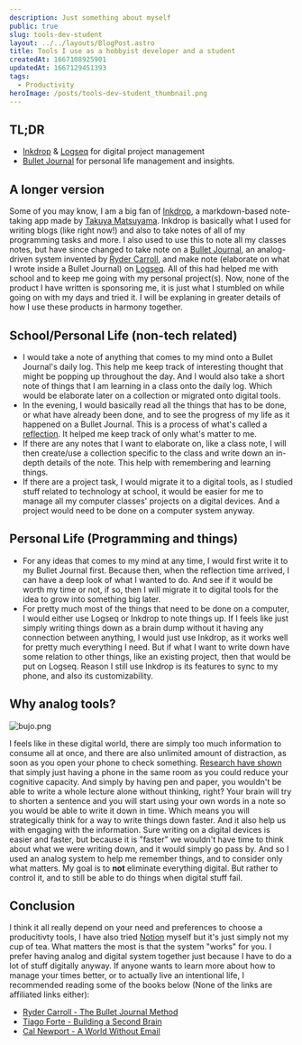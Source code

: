 ```yaml
---
description: Just something about myself
public: true
slug: tools-dev-student
layout: ../../layouts/BlogPost.astro
title: Tools I use as a hobbyist developer and a student
createdAt: 1667108925901
updatedAt: 1667129451393
tags:
  - Productivity
heroImage: /posts/tools-dev-student_thumbnail.png
---
```


## TL;DR
- [Inkdrop](https://www.inkdrop.app) & [Logseq](https://logseq.com) for digital project management
- [Bullet Journal](https://www.bulletjournal.com) for personal life management and insights.

## A longer version
Some of you may know, I am a big fan of [Inkdrop](https://www.inkdrop.app), a markdown-based note-taking app made by [Takuya Matsuyama](https://craftz.dog). Inkdrop is basically what I used for writing blogs (like right now!) and also to take notes of all of my programming tasks and more. I also used to use this to note all my classes notes, but have since changed to take note on a [Bullet Journal](https://www.bulletjournal.com), an analog-driven system invented by [Ryder Carroll](https://www.rydercarroll.com), and make note (elaborate on what I wrote inside a Bullet Journal) on [Logseq](https://logseq.com). All of this had helped me with school and to keep me going with my personal project(s). Now, none of the product I have written is sponsoring me, it is just what I stumbled on while going on with my days and tried it. I will be explaning in greater details of how I use these products in harmony together.

## School/Personal Life (non-tech related)
- I would take a note of anything that comes to my mind onto a Bullet Journal's daily log. This help me keep track of interesting thought that might be popping up throughout the day. And I would also take a short note of things that I am learning in a class onto the daily log. Which would be elaborate later on a collection or migrated onto digital tools.
- In the evening, I would basically read all the things that has to be done, or what have already been done, and to see the progress of my life as it happened on a Bullet Journal. This is a process of what's called a [reflection](https://bulletjournal.com/blogs/bulletjournalist/reflection). It helped me keep track of only what's matter to me.
- If there are any notes that I want to elaborate on, like a class note, I will then create/use a collection specific to the class and write down an in-depth details of the note. This help with remembering and learning things.
- If there are a project task, I would migrate it to a digital tools, as I studied stuff related to technology at school, it would be easier for me to manage all my computer classes' projects on a digital devices. And a project would need to be done on a computer system anyway.

## Personal Life (Programming and things)
- For any ideas that comes to my mind at any time, I would first write it to my Bullet Journal first. Because then, when the reflection time arrived, I can have a deep look of what I wanted to do. And see if it would be worth my time or not, if so, then I will migrate it to digital tools for the idea to grow into something big later.
- For pretty much most of the things that need to be done on a computer, I would either use Logseq or Inkdrop to note things up. If I feels like just simply writing things down as a brain dump without it having any connection between anything, I would just use Inkdrop, as it works well for pretty much everything I need. But if what I want to write down have some relation to other things, like an existing project, then that would be put on Logseq. Reason I still use Inkdrop is its features to sync to my phone, and also its customizability. 

## Why analog tools?
![bujo.png](/posts/tools-dev-student_bujo-png.png)

I feels like in these digital world, there are simply too much information to consume all at once, and there are also unlimited amount of distraction, as soon as you open your phone to check something. [Research have shown](https://sci-hub.se/10.1086/691462) that simply just having a phone in the same room as you could reduce your cognitive capacity. And simply by having pen and paper, you wouldn't be able to write a whole lecture alone without thinking, right? Your brain will try to shorten a sentence and you will start using your own words in a note so you would be able to write it down in time. Which means you will strategically think for a way to write things down faster. And it also help us with engaging with the information. Sure writing on a digital devices is easier and faster, but because it is "faster" we wouldn't have time to think about what we were writing down, and it would simply go pass by. And so I used an analog system to help me remember things, and to consider only what matters. My goal is to **not** eliminate everything digital. But rather to control it, and to still be able to do things when digital stuff fail.

## Conclusion
I think it all really depend on your need and preferences to choose a producitivty tools, I have also tried [Notion](https://www.notion.so) myself but it's just simply not my cup of tea. What matters the most is that the system "works" for you. I prefer having analog and digital system together just because I have to do a lot of stuff digitally anyway. If anyone wants to learn more about how to manage your times better, or to actually live an intentional life, I recommended reading some of the books below (None of the links are affiliated links either):
- [Ryder Carroll - The Bullet Journal Method](https://www.amazon.com/Bullet-Journal-Method-Present-Design/dp/0525533338/)
- [Tiago Forte - Building a Second Brain](https://www.amazon.com/Building-Second-Brain-Organize-Potential/dp/1982167386)
- [Cal Newport - A World Without Email](https://www.amazon.com/World-Without-Email-Reimagining-Communication/dp/0525536558)
